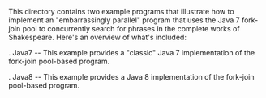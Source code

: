 This directory contains two example programs that illustrate how to
implement an "embarrassingly parallel" program that uses the Java 7
fork-join pool to concurrently search for phrases in the complete
works of Shakespeare.  Here's an overview of what's included:

. Java7 -- This example provides a "classic" Java 7 implementation of
  the fork-join pool-based program.

. Java8 -- This example provides a Java 8 implementation of the
  fork-join pool-based program.

